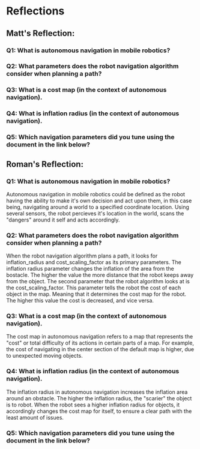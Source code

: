 # Reflections
## Matt's Reflection:
### Q1: What is autonomous navigation in mobile robotics?

### Q2: What parameters does the robot navigation algorithm consider when planning a path? 

### Q3: What is a cost map (in the context of autonomous navigation).

### Q4: What is inflation radius (in the context of autonomous navigation).

### Q5: Which navigation parameters did you tune using the document in the link below?

## Roman's Reflection:
### Q1: What is autonomous navigation in mobile robotics?
Autonomous navigation in mobile robotics could be defined as the robot having the ability to make it's own decision and act upon them, in this case being, navigating around a world to a specified coordinate location. Using several sensors, the robot percieves it's location in the world, scans the "dangers" around it self and acts accordingly.
### Q2: What parameters does the robot navigation algorithm consider when planning a path? 
When the robot navigation algorithm plans a path, it looks for inflation_radius and cost_scaling_factor as its primary parameters. The inflation radius parameter changes the inflation of the area from the bostacle. The higher the value the more distance that the robot keeps away from the object. The second parameter that the robot algorithm looks at is the cost_scaling_factor. This parameter tells the robot the cost of each object in the map. Meaning that it determines the cost map for the robot. The higher this value the cost is decreased, and vice versa.
### Q3: What is a cost map (in the context of autonomous navigation).
The cost map in autonomous navigation refers to a map that represents the "cost" or total difficulty of its actions in certain parts of
a map. For example, the cost of navigating in the center section of the default map is higher, due to unexpected moving objects.
### Q4: What is inflation radius (in the context of autonomous navigation).
The inflation radius in autonomous navigation increases the inflation area around an obstacle. The higher the inflation radius, the "scarier" the object is to robot. When the robot sees a higher inflation radius for objects, it accordingly changes the cost map for itself, to ensure a clear path with the least amount of issues.
### Q5: Which navigation parameters did you tune using the document in the link below?
